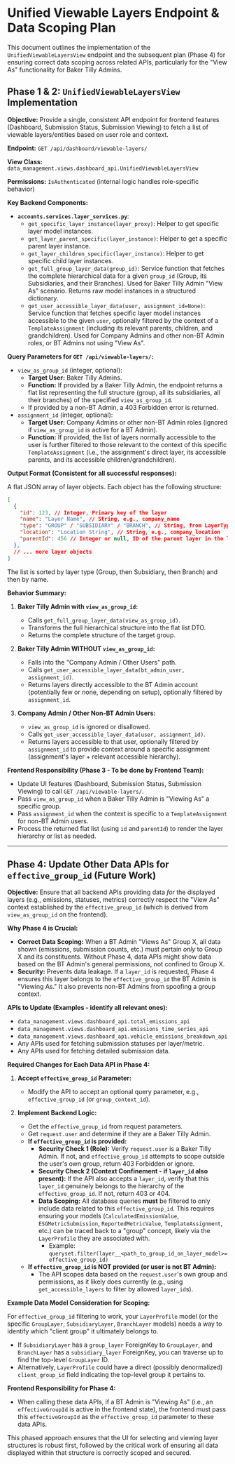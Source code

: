 # Unified Viewable Layers Endpoint & Data Scoping Plan

This document outlines the implementation of the `UnifiedViewableLayersView` endpoint and the subsequent plan (Phase 4) for ensuring correct data scoping across related APIs, particularly for the "View As" functionality for Baker Tilly Admins.

## Phase 1 & 2: `UnifiedViewableLayersView` Implementation

**Objective:** Provide a single, consistent API endpoint for frontend features (Dashboard, Submission Status, Submission Viewing) to fetch a list of viewable layers/entities based on user role and context.

**Endpoint:** `GET /api/dashboard/viewable-layers/`

**View Class:** `data_management.views.dashboard_api.UnifiedViewableLayersView`

**Permissions:** `IsAuthenticated` (internal logic handles role-specific behavior)

**Key Backend Components:**
*   **`accounts.services.layer_services.py`**:
    *   `get_specific_layer_instance(layer_proxy)`: Helper to get specific layer model instances.
    *   `get_layer_parent_specific(layer_instance)`: Helper to get a specific parent layer instance.
    *   `get_layer_children_specific(layer_instance)`: Helper to get specific child layer instances.
    *   `get_full_group_layer_data(group_id)`: Service function that fetches the complete hierarchical data for a given `group_id` (Group, its Subsidiaries, and their Branches). Used for Baker Tilly Admin "View As" scenario. Returns raw model instances in a structured dictionary.
    *   `get_user_accessible_layer_data(user, assignment_id=None)`: Service function that fetches specific layer model instances accessible to the given `user`, optionally filtered by the context of a `TemplateAssignment` (including its relevant parents, children, and grandchildren). Used for Company Admins and other non-BT Admin roles, or BT Admins not using "View As".

**Query Parameters for `GET /api/viewable-layers/`:**

*   `view_as_group_id` (integer, optional):
    *   **Target User:** Baker Tilly Admins.
    *   **Function:** If provided by a Baker Tilly Admin, the endpoint returns a flat list representing the full structure (group, all its subsidiaries, all their branches) of the specified `view_as_group_id`.
    *   If provided by a non-BT Admin, a 403 Forbidden error is returned.
*   `assignment_id` (integer, optional):
    *   **Target User:** Company Admins or other non-BT Admin roles (ignored if `view_as_group_id` is active for a BT Admin).
    *   **Function:** If provided, the list of layers normally accessible to the user is further filtered to those relevant to the context of this specific `TemplateAssignment` (i.e., the assignment's direct layer, its accessible parents, and its accessible children/grandchildren).

**Output Format (Consistent for all successful responses):**

A flat JSON array of layer objects. Each object has the following structure:
```json
[
  {
    "id": 123, // Integer, Primary key of the layer
    "name": "Layer Name", // String, e.g., company_name
    "type": "GROUP" / "SUBSIDIARY" / "BRANCH", // String, from LayerTypeChoices
    "location": "Location String", // String, e.g., company_location
    "parentId": 456 // Integer or null, ID of the parent layer in the list
  },
  // ... more layer objects
]
```
The list is sorted by layer type (Group, then Subsidiary, then Branch) and then by name.

**Behavior Summary:**

1.  **Baker Tilly Admin with `view_as_group_id`:**
    *   Calls `get_full_group_layer_data(view_as_group_id)`.
    *   Transforms the full hierarchical structure into the flat list DTO.
    *   Returns the complete structure of the target group.

2.  **Baker Tilly Admin WITHOUT `view_as_group_id`:**
    *   Falls into the "Company Admin / Other Users" path.
    *   Calls `get_user_accessible_layer_data(bt_admin_user, assignment_id)`.
    *   Returns layers directly accessible to the BT Admin account (potentially few or none, depending on setup), optionally filtered by `assignment_id`.

3.  **Company Admin / Other Non-BT Admin Users:**
    *   `view_as_group_id` is ignored or disallowed.
    *   Calls `get_user_accessible_layer_data(user, assignment_id)`.
    *   Returns layers accessible to that user, optionally filtered by `assignment_id` to provide context around a specific assignment (assignment's layer + relevant accessible hierarchy).

**Frontend Responsibility (Phase 3 - To be done by Frontend Team):**

*   Update UI features (Dashboard, Submission Status, Submission Viewing) to call `GET /api/viewable-layers/`.
*   Pass `view_as_group_id` when a Baker Tilly Admin is "Viewing As" a specific group.
*   Pass `assignment_id` when the context is specific to a `TemplateAssignment` for non-BT Admin users.
*   Process the returned flat list (using `id` and `parentId`) to render the layer hierarchy or list as needed.

---

## Phase 4: Update Other Data APIs for `effective_group_id` (Future Work)

**Objective:** Ensure that all backend APIs providing data *for* the displayed layers (e.g., emissions, statuses, metrics) correctly respect the "View As" context established by the `effective_group_id` (which is derived from `view_as_group_id` on the frontend).

**Why Phase 4 is Crucial:**

*   **Correct Data Scoping:** When a BT Admin "Views As" Group X, all data shown (emissions, submission counts, etc.) must pertain *only* to Group X and its constituents. Without Phase 4, data APIs might show data based on the BT Admin's general permissions, not confined to Group X.
*   **Security:** Prevents data leakage. If a `layer_id` is requested, Phase 4 ensures this layer belongs to the `effective_group_id` the BT Admin is "Viewing As." It also prevents non-BT Admins from spoofing a group context.

**APIs to Update (Examples - identify all relevant ones):**

*   `data_management.views.dashboard_api.total_emissions_api`
*   `data_management.views.dashboard_api.emissions_time_series_api`
*   `data_management.views.dashboard_api.vehicle_emissions_breakdown_api`
*   Any APIs used for fetching submission statuses per layer/metric.
*   Any APIs used for fetching detailed submission data.

**Required Changes for Each Data API in Phase 4:**

1.  **Accept `effective_group_id` Parameter:**
    *   Modify the API to accept an optional query parameter, e.g., `effective_group_id` (or `group_context_id`).

2.  **Implement Backend Logic:**
    *   Get the `effective_group_id` from request parameters.
    *   Get `request.user` and determine if they are a Baker Tilly Admin.
    *   **If `effective_group_id` is provided:**
        *   **Security Check 1 (Role):** Verify `request.user` is a Baker Tilly Admin. If not, and `effective_group_id` attempts to scope outside the user's own group, return 403 Forbidden or ignore.
        *   **Security Check 2 (Context Confinement - if `layer_id` also present):** If the API also accepts a `layer_id`, verify that this `layer_id` genuinely belongs to the hierarchy of the `effective_group_id`. If not, return 403 or 404.
        *   **Data Scoping:** All database queries **must** be filtered to only include data related to this `effective_group_id`. This requires ensuring your models (`CalculatedEmissionValue`, `ESGMetricSubmission`, `ReportedMetricValue`, `TemplateAssignment`, etc.) can be traced back to a "group" concept, likely via the `LayerProfile` they are associated with.
            *   Example: `queryset.filter(layer__<path_to_group_id_on_layer_model>=effective_group_id)`
    *   **If `effective_group_id` is NOT provided (or user is not BT Admin):**
        *   The API scopes data based on the `request.user`'s own group and permissions, as it likely does currently (e.g., using `get_accessible_layers` to filter by allowed `layer_id`s).

**Example Data Model Consideration for Scoping:**

For `effective_group_id` filtering to work, your `LayerProfile` model (or the specific `GroupLayer`, `SubsidiaryLayer`, `BranchLayer` models) needs a way to identify which "client group" it ultimately belongs to.
*   If `SubsidiaryLayer` has a `group_layer` ForeignKey to `GroupLayer`, and `BranchLayer` has a `subsidiary_layer` ForeignKey, you can traverse up to find the top-level `GroupLayer` ID.
*   Alternatively, `LayerProfile` could have a direct (possibly denormalized) `client_group_id` field indicating the top-level group it pertains to.

**Frontend Responsibility for Phase 4:**

*   When calling these data APIs, if a BT Admin is "Viewing As" (i.e., an `effectiveGroupId` is active in the frontend state), the frontend must pass this `effectiveGroupId` as the `effective_group_id` parameter to these data APIs.

This phased approach ensures that the UI for selecting and viewing layer structures is robust first, followed by the critical work of ensuring all data displayed within that structure is correctly scoped and secured. 